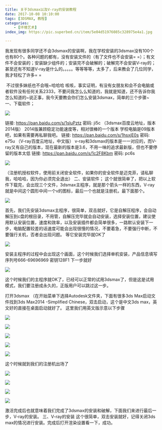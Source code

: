 ```yaml
---
title: 关于3dsmax以及V-ray的安装教程
date: 2017-10-08 10:10:00
tags: [3DSMAX, 教程]
categories: 
	- [环境艺术]
index_img: https://pic.superbed.cn/item/5e04d51976085c328975e4a1.jpg

---
```


我发现有很多同学还不会3dsmax的安装啊，我在学校安装的3dsmax没有100个也有80个。各种问题的都有，没有安装文件的（有了文件也不会安装= =）；有文件不会安装的；安装缺少组件的；安装完不会破解的；破解完不会安装V-ray的；甚至还有不知道V-ray是什么的。。。。。等等等等，太多了，后来教会了几位同学，我才轻松了许多= =

<!--more-->

​	不过很多妹纸也不会哦~哈哈哈
​	咳咳，事实证明，有没有女朋友和会不会电脑或者软件没有任何关系2333，不要问我怎么么知道的，我就是知道，还不告诉你我怎么知道的~
​	说正事，我今天要教会你们怎么安装3dsmax，简单的三个步骤~
一、下载软件；

![](https://pic.superbed.cn/item/5e04d51976085c328975e4a1.jpg)

链接: https://pan.baidu.com/s/1sluPztz 密码: ji5c
  （3dsmax百度云地址，版本2014版）
  2014版兼顾稳定功能速度等，相对很棒的一个版本 学校电脑是09版本吧，如果有需要再私聊我吧。
  链接: https://pan.baidu.com/s/1hsxjE0s 密码: e75u
  （V-ray百度云地址，中文版）
  v-ray和3dsmax的版本是一一对应的，而V-ray又有自己的版本，现在最新的版本是3.6，不用一味的追求最新版，但也不要停留的版本太低
  链接: https://pan.baidu.com/s/1c2F8Kbm 密码: pc6s

![](https://pic2.superbed.cn/item/5e04d59276085c3289760684.jpg)

（注册机授权软件，使用前关闭安全软件，如果你的安全软件是迈克菲，请私聊我，哈哈哈，因为你必须完全退出）
二、安装软件；
  这个就很简单了，把以上软件下载完，会出现三个文件，3dsmax主程序，就是那个箭头一样的东西，V-ray就是中间这个圆形中间一个v的图标，最后一个也就是注册机，最下面那个。

![](https://pic1.superbed.cn/item/5e04d5b076085c32897614c2.jpg)

  首先，我们先安装3dsmax主程序，很简单，双击就好，它是自解压程序，会自动解压到c盘的根目录，不用管，自解压完毕就会自动安装，选择安装位置，建议使用默认安装位置，速度和效率，以及安装插件都会简单很多，一路默认安装下一步，电脑配置较差的话速度可能会出现很慢的情况，不要着急，不要强行中断，不要强行关机，否者会出现问题。
  等它安装完毕就OK了

![](https://pic1.superbed.cn/item/5e04d5c676085c3289761e2e.jpg)



 安装主程序的过程中会出现这个画面，这个时候我们选择单机安装，产品信息填写
序列号666-69696969
密钥128F1
下一步就好




![](https://pic3.superbed.cn/item/5e04d5d976085c32897621aa.jpg)

  这个时候我们的主程序就OK了，已经可以正常的试用3dsmax了，但是这是试用模式，我们要注册成永久的，正版用户可以跳过这一步。

  打开3dsmax （在开始菜单下选择Autodesk文件夹，下面有很多3ds Max启动文件找到3ds Max2014 -Simplified Chinese，双击启动，这个是中文3ds max，英文好的直接在桌面启动就好了。
  这里我们用英文版示意以下步骤

![](https://pic3.superbed.cn/item/5e04d5e776085c3289762486.jpg)



![](https://pic1.superbed.cn/item/5e04d5f876085c3289762943.jpg)



![](https://pic1.superbed.cn/item/5e04d60776085c3289762e5e.jpg)



![](https://pic.superbed.cn/item/5e04d61976085c3289763341.jpg)



![](https://pic1.superbed.cn/item/5e04d62676085c328976379c.jpg)

这个时候就到我们的注册机出场了

![](https://pic1.superbed.cn/item/5e04d63476085c3289763bd4.jpg)

![](https://pic.superbed.cn/item/5e04d64076085c328976425a.jpg)



![](https://pic.superbed.cn/item/5e04d64e76085c32897645ed.jpg)

![](https://pic3.superbed.cn/item/5e04d65a76085c32897649c3.jpg)

 激活完成后也就意味着我们完成了3dsmax的安装和破解，下面我们来进行最后一步，V-ray的安装。
三、V-ray的安装
这个很简单，双击安装就好，记得关闭3ds max的情况进行安装。完成后打开渲染设置看一下，成功。

